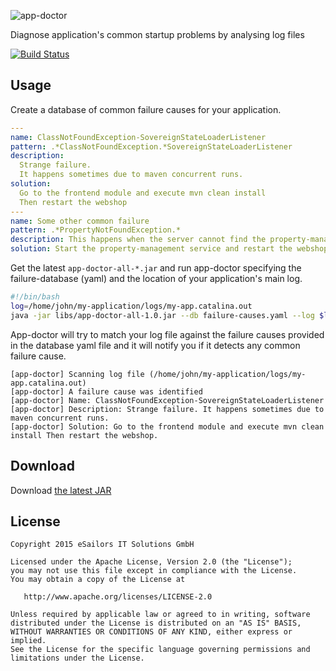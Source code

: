 ![app-doctor](https://raw.githubusercontent.com/josketres/app-doctor/master/art/app-doctor-logo.png)

Diagnose application's common startup problems by analysing log files

[![Build Status](https://travis-ci.org/eSailors/app-doctor.svg?branch=master)](https://travis-ci.org/eSailors/app-doctor)

## Usage

Create a database of common failure causes for your application.
```yaml
---
name: ClassNotFoundException-SovereignStateLoaderListener
pattern: .*ClassNotFoundException.*SovereignStateLoaderListener
description:
  Strange failure.
  It happens sometimes due to maven concurrent runs.
solution:
  Go to the frontend module and execute mvn clean install
  Then restart the webshop
---
name: Some other common failure
pattern: .*PropertyNotFoundException.*
description: This happens when the server cannot find the property-management service
solution: Start the property-management service and restart the webshop.
```

Get the latest `app-doctor-all-*.jar` and run app-doctor specifying the failure-database (yaml) and the location of your application's main log.
```sh
#!/bin/bash
log=/home/john/my-application/logs/my-app.catalina.out
java -jar libs/app-doctor-all-1.0.jar --db failure-causes.yaml --log $log
```

App-doctor will try to match your log file against the failure causes provided in the database yaml file and it will notify you if it detects any common failure cause.

```
[app-doctor] Scanning log file (/home/john/my-application/logs/my-app.catalina.out) 
[app-doctor] A failure cause was identified
[app-doctor] Name: ClassNotFoundException-SovereignStateLoaderListener
[app-doctor] Description: Strange failure. It happens sometimes due to maven concurrent runs.
[app-doctor] Solution: Go to the frontend module and execute mvn clean install Then restart the webshop.
```

Download
-------
Download [the latest JAR][1]

License
-------

    Copyright 2015 eSailors IT Solutions GmbH

    Licensed under the Apache License, Version 2.0 (the "License");
    you may not use this file except in compliance with the License.
    You may obtain a copy of the License at

       http://www.apache.org/licenses/LICENSE-2.0

    Unless required by applicable law or agreed to in writing, software
    distributed under the License is distributed on an "AS IS" BASIS,
    WITHOUT WARRANTIES OR CONDITIONS OF ANY KIND, either express or implied.
    See the License for the specific language governing permissions and
    limitations under the License.

 [1]: https://search.maven.org/remote_content?g=com.josketres&a=builderator&v=LATEST
